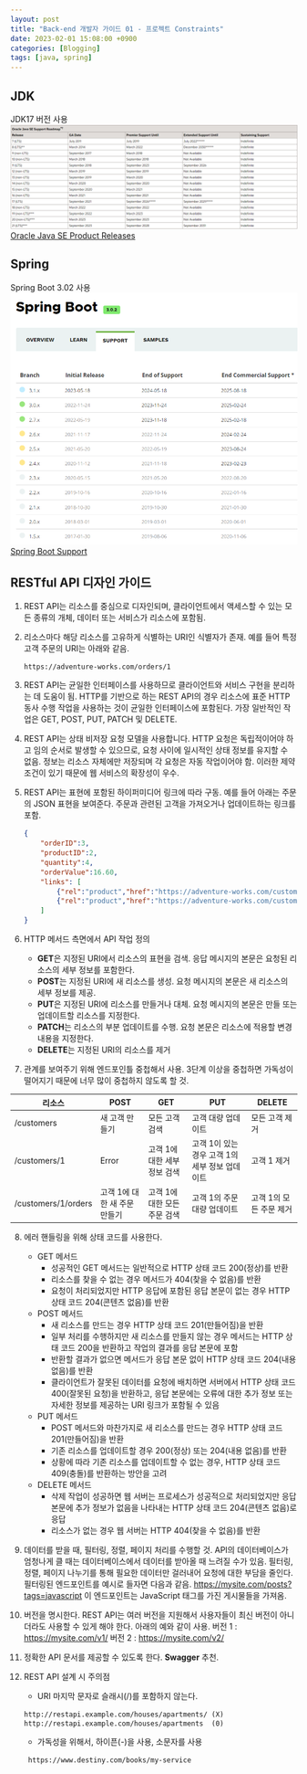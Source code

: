 ```yaml
---
layout: post
title: "Back-end 개발자 가이드 01 - 프로젝트 Constraints"
date: 2023-02-01 15:08:00 +0900
categories: [Blogging]
tags: [java, spring]
---
```


## JDK

JDK17 버전 사용
![Untitled](/assets/img/202302/java_se_support.png)
[Oracle Java SE Product Releases](https://www.oracle.com/java/technologies/java-se-support-roadmap.html)

## Spring

Spring Boot 3.02 사용
![Untitled](/assets/img/202302/spring_boot_support.png)
[Spring Boot Support](https://spring.io/projects/spring-boot#support)

## RESTful API 디자인 가이드

1. REST API는 리소스를 중심으로 디자인되며, 클라이언트에서 액세스할 수 있는 모든 종류의 개체, 데이터 또는 서비스가 리소스에 포함됨.
2. 리소스마다 해당 리소스를 고유하게 식별하는 URI인 식별자가 존재. 예를 들어 특정 고객 주문의 URI는 아래와 같음.

    ```http
    https://adventure-works.com/orders/1
    ```

3. REST API는 균일한 인터페이스를 사용하므로 클라이언트와 서비스 구현을 분리하는 데 도움이 됨. HTTP를 기반으로 하는 REST API의 경우 리소스에 표준 HTTP 동사 수행 작업을 사용하는 것이 균일한 인터페이스에 포함된다. 가장 일반적인 작업은 GET, POST, PUT, PATCH 및 DELETE.
4. REST API는 상태 비저장 요청 모델을 사용합니다. HTTP 요청은 독립적이어야 하고 임의 순서로 발생할 수 있으므로, 요청 사이에 일시적인 상태 정보를 유지할 수 없음. 정보는 리소스 자체에만 저장되며 각 요청은 자동 작업이어야 함. 이러한 제약 조건이 있기 때문에 웹 서비스의 확장성이 우수.
5. REST API는 표현에 포함된 하이퍼미디어 링크에 따라 구동. 예를 들어 아래는 주문의 JSON 표현을 보여준다. 주문과 관련된 고객을 가져오거나 업데이트하는 링크를 포함.

    ```json
    {
        "orderID":3,
        "productID":2,
        "quantity":4,
        "orderValue":16.60,
        "links": [
            {"rel":"product","href":"https://adventure-works.com/customers/3", "action":"GET" },
            {"rel":"product","href":"https://adventure-works.com/customers/3", "action":"PUT" }
        ]
    }
    ```

6. HTTP 메서드 측면에서 API 작업 정의
   - **GET**은 지정된 URI에서 리소스의 표현을 검색. 응답 메시지의 본문은 요청된 리소스의 세부 정보를 포함한다.
   - **POST**는 지정된 URI에 새 리소스를 생성. 요청 메시지의 본문은 새 리소스의 세부 정보를 제공.
   - **PUT**은 지정된 URI에 리소스를 만들거나 대체. 요청 메시지의 본문은 만들 또는 업데이트할 리소스를 지정한다.
   - **PATCH**는 리소스의 부분 업데이트를 수행. 요청 본문은 리소스에 적용할 변경 내용을 지정한다.
   - **DELETE**는 지정된 URI의 리소스를 제거

7. 관계를 보여주기 위해 엔드포인틀 중첩해서 사용. 3단계 이상을 중첩하면 가독성이 떨어지기 때문에 너무 많이 중첩하지 않도록 할 것.

|리소스   |POST   |GET   |PUT   |DELETE   |
|---|---|---|---|---|
|/customers   |새 고객 만들기   |모든 고객 검색   |고객 대량 업데이트   |모든 고객 제거   |
|/customers/1   |Error   |고객 1에 대한 세부 정보 검색   |고객 1이 있는 경우 고객 1의 세부 정보 업데이트   |고객 1 제거   |
|/customers/1/orders   |고객 1에 대한 새 주문 만들기   |고객 1에 대한 모든 주문 검색   |고객 1의 주문 대량 업데이트   |고객 1의 모든 주문 제거   |

8. 에러 핸들링을 위해 상태 코드를 사용한다.
   - GET 메서드
     - 성공적인 GET 메서드는 일반적으로 HTTP 상태 코드 200(정상)를 반환
     - 리소스를 찾을 수 없는 경우 메서드가 404(찾을 수 없음)를 반환
     - 요청이 처리되었지만 HTTP 응답에 포함된 응답 본문이 없는 경우 HTTP 상태 코드 204(콘텐츠 없음)를 반환
   - POST 메서드
     - 새 리소스를 만드는 경우 HTTP 상태 코드 201(만들어짐)을 반환
     - 일부 처리를 수행하지만 새 리소스를 만들지 않는 경우 메서드는 HTTP 상태 코드 200을 반환하고 작업의 결과를 응답 본문에 포함
     - 반환할 결과가 없으면 메서드가 응답 본문 없이 HTTP 상태 코드 204(내용 없음)를 반환
     - 클라이언트가 잘못된 데이터를 요청에 배치하면 서버에서 HTTP 상태 코드 400(잘못된 요청)을 반환하고, 응답 본문에는 오류에 대한 추가 정보 또는 자세한 정보를 제공하는 URI 링크가 포함될 수 있음
   - PUT 메서드
     - POST 메서드와 마찬가지로 새 리소스를 만드는 경우 HTTP 상태 코드 201(만들어짐)을 반환
     - 기존 리소스를 업데이트할 경우 200(정상) 또는 204(내용 없음)를 반환
     - 상황에 따라 기존 리소스를 업데이트할 수 없는 경우, HTTP 상태 코드 409(충돌)를 반환하는 방안을 고려
   - DELETE 메서드
     - 삭제 작업이 성공하면 웹 서버는 프로세스가 성공적으로 처리되었지만 응답 본문에 추가 정보가 없음을 나타내는 HTTP 상태 코드 204(콘텐츠 없음)로 응답
     - 리소스가 없는 경우 웹 서버는 HTTP 404(찾을 수 없음)를 반환

9. 데이터를 받을 때, 필터링, 정렬, 페이지 처리를 수행할 것.
   API의 데이터베이스가 엄청나게 클 때는 데이터베이스에서 데이터를 받아올 때 느려질 수가 있음.
    필터링, 정렬, 페이지 나누기를 통해 필요한 데이터만 걸러내어 요청에 대한 부담을 줄인다.
    필터링된 엔드포인트를 예시로 들자면 다음과 같음. <https://mysite.com/posts?tags=javascript> 이 엔드포인트는 JavaScript 태그를 가진 게시물들을 가져옴.

10. 버전을 명시한다.
REST API는 여러 버전을 지원해서 사용자들이 최신 버전이 아니더라도 사용할 수 있게 해야 한다. 아래의 예와 같이 사용.
버전 1 : <https://mysite.com/v1/> 버전 2 : <https://mysite.com/v2/>

11. 정확한 API 문서를 제공할 수 있도록 한다.
    **Swagger** 추천.

12. REST API 설계 시 주의점
    - URI 마지막 문자로 슬래시(/)를 포함하지 않는다.

    ```http
    http://restapi.example.com/houses/apartments/ (X)
    http://restapi.example.com/houses/apartments  (0)
    ```

    - 가독성을 위해서, 하이픈(-)을 사용, 소문자를 사용

    ```http
     https://www.destiny.com/books/my-service
    ```
